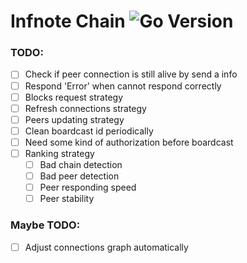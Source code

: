 # Infnote Chain ![Go Version](https://img.shields.io/badge/go-1.11.4-green.svg)

### TODO:

- [ ] Check if peer connection is still alive by send a info 
- [ ] Respond 'Error' when cannot respond correctly
- [ ] Blocks request strategy
- [ ] Refresh connections strategy
- [ ] Peers updating strategy
- [ ] Clean boardcast id periodically
- [ ] Need some kind of authorization before boardcast
- [ ] Ranking strategy
    - [ ] Bad chain detection
    - [ ] Bad peer detection
    - [ ] Peer responding speed
    - [ ] Peer stability

### Maybe TODO:

- [ ] Adjust connections graph automatically